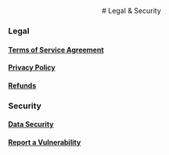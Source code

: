<center class="center-xs m-top-xs-60 m-bottom-xs-60">
# Legal & Security
</center>

### Legal

#### [Terms of Service Agreement](/legal/terms-of-service)

#### [Privacy Policy](/legal/privacy-policy)

#### [Refunds](/legal/refunds)


### Security

#### [Data Security](/legal/data-security)

#### [Report a Vulnerability ](/legal/report-vulnerability)
